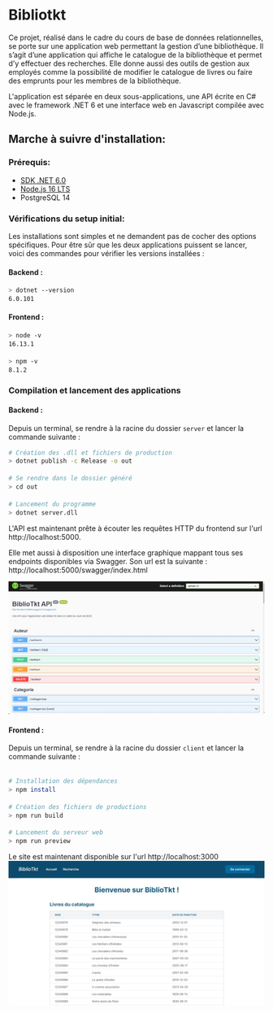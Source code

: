 # Bibliotkt

Ce projet, réalisé dans le cadre du cours de base de données relationnelles, se porte sur une application web permettant la gestion d’une bibliothèque. Il s’agit d’une application qui affiche le catalogue de la bibliothèque et permet d’y effectuer des recherches. Elle donne aussi des outils de gestion aux employés comme la possibilité de modifier le catalogue de livres ou faire des emprunts pour les membres de la bibliothèque.

L'application est séparée en deux sous-applications, une API écrite en C# avec le framework .NET 6 et une interface web en Javascript compilée avec Node.js.
## Marche à suivre d'installation:

### Prérequis: 

- [SDK .NET 6.0](https://dotnet.microsoft.com/en-us/download/dotnet/6.0)
- [Node.js 16 LTS](https://nodejs.org/en/)
- PostgreSQL 14

### Vérifications du setup initial:

Les installations sont simples et ne demandent pas de cocher des options spécifiques. Pour être sûr que les deux applications puissent se lancer, voici des commandes pour vérifier les versions installées :


#### Backend :

```bash
> dotnet --version
6.0.101
```


#### Frontend :

```bash
> node -v
16.13.1

> npm -v
8.1.2 
```

### Compilation et lancement des applications

#### Backend :

Depuis un terminal, se rendre à la racine du dossier `server` et lancer la commande suivante :

```bash
# Création des .dll et fichiers de production
> dotnet publish -c Release -o out

# Se rendre dans le dossier généré
> cd out

# Lancement du programme
> dotnet server.dll
```

L'API est maintenant prête à écouter les requêtes HTTP du frontend sur l'url http://localhost:5000.

Elle met aussi à disposition une interface graphique mappant tous ses endpoints disponibles via Swagger. Son url est la suivante : http://localhost:5000/swagger/index.html

![swagger](images/swagger.jpg)

#### Frontend :

Depuis un terminal, se rendre à la racine du dossier `client` et lancer la commande suivante :

```bash

# Installation des dépendances
> npm install

# Création des fichiers de productions
> npm run build

# Lancement du serveur web
> npm run preview
```

Le site est maintenant disponible sur l'url http://localhost:3000
![fronted](images/frontend.jpg)
